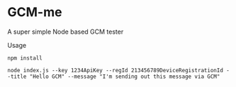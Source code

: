 # GCM-me

A super simple Node based GCM tester

Usage

```nodejs
npm install

node index.js --key 1234ApiKey --regId 213456789DeviceRegistrationId --title "Hello GCM" --message "I'm sending out this message via GCM"

```